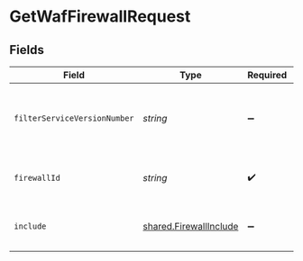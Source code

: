 # GetWafFirewallRequest


## Fields

| Field                                                            | Type                                                             | Required                                                         | Description                                                      | Example                                                          |
| ---------------------------------------------------------------- | ---------------------------------------------------------------- | ---------------------------------------------------------------- | ---------------------------------------------------------------- | ---------------------------------------------------------------- |
| `filterServiceVersionNumber`                                     | *string*                                                         | :heavy_minus_sign:                                               | Limit the results returned to a specific service version.        |                                                                  |
| `firewallId`                                                     | *string*                                                         | :heavy_check_mark:                                               | Alphanumeric string identifying a WAF Firewall.                  | fW7g2uUGZzb2W9Euo4Mo0r                                           |
| `include`                                                        | [shared.FirewallInclude](../../models/shared/firewallinclude.md) | :heavy_minus_sign:                                               | Include related objects. Optional.                               |                                                                  |